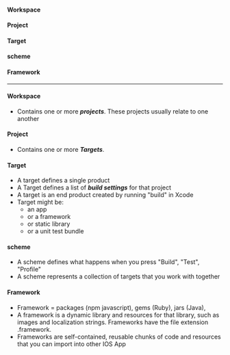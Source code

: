 #### Workspace
#### Project
#### Target
#### scheme
#### Framework

------------

#### Workspace
  - Contains one or more ***projects***. These projects usually relate to one another
  
#### Project
  - Contains one or more ***Targets***.
  
#### Target
  - A target defines a single product 
  - A Target defines a list of ***build settings*** for that project
  - A target is an end product created by running "build" in Xcode
  - Target might be:
    - an app
    - or a framework
    - or static library
    - or a unit test bundle

#### scheme
  - A scheme defines what happens when you press "Build", "Test", "Profile"
  - A scheme represents a collection of targets that you work with together
  
#### Framework
  - Framework = packages (npm javascript), gems (Ruby), jars (Java),
  - A framework is a dynamic library and resources for that library, such as images and localization strings. Frameworks have the file extension .framework.
  - Frameworks are self-contained, reusable chunks of code and resources that you can import into other IOS App
